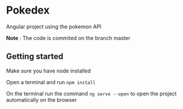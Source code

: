 # Pokedex
Angular project using the pokemon API

**Note** : The code is commited on the branch master

<h2>Getting started</h2>

Make sure you have node installed

Open a terminal and run ```npm install ```

On the terminal run the command ```ng serve --open``` to open the project automatically on the browser 


